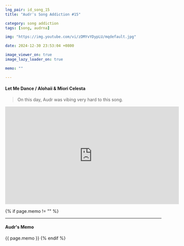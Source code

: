 ```yaml
---
lng_pair: id_song_15
title: "Audr's Song Addiction #15"

category: song addiction
tags: [song, audrna]

img: "https://img.youtube.com/vi/zDMYvYDypLU/mqdefault.jpg"

date: 2024-12-30 23:53:04 +0800

image_viewer_on: true
image_lazy_loader_on: true

memo: ""

---
```


<!-- outline-start -->
#### Let Me Dance / Alohaii & Miori Celesta
<!-- outline-end -->

> On this day, Audr was vibing very hard to this song.

<iframe
  width="560"
  height="315"
  src="https://www.youtube.com/embed/zDMYvYDypLU"
  title="YouTube video player"
  frameborder="0"
  allow="accelerometer; clipboard-write; encrypted-media; gyroscope; picture-in-picture; web-share"
  referrerpolicy="strict-origin-when-cross-origin"
  allowfullscreen
  data-align="center"
></iframe>

{% if page.memo != "" %}
<hr>

#### Audr's Memo

{{ page.memo }}
{% endif %}
